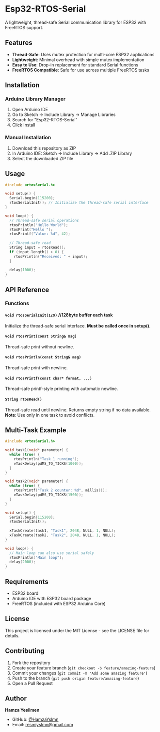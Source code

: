 # Esp32-RTOS-Serial

A lightweight, thread-safe Serial communication library for ESP32 with FreeRTOS support.

## Features

- **Thread-Safe**: Uses mutex protection for multi-core ESP32 applications
- **Lightweight**: Minimal overhead with simple mutex implementation
- **Easy to Use**: Drop-in replacement for standard Serial functions
- **FreeRTOS Compatible**: Safe for use across multiple FreeRTOS tasks

## Installation

### Arduino Library Manager
1. Open Arduino IDE
2. Go to Sketch → Include Library → Manage Libraries
3. Search for "Esp32-RTOS-Serial"
4. Click Install

### Manual Installation
1. Download this repository as ZIP
2. In Arduino IDE: Sketch → Include Library → Add .ZIP Library
3. Select the downloaded ZIP file

## Usage

```cpp
#include <rtosSerial.h>

void setup() {
  Serial.begin(115200);
  rtosSerialInit(); // Initialize the thread-safe serial interface
}

void loop() {
  // Thread-safe serial operations
  rtosPrintln("Hello World");
  rtosPrint("Hello ");
  rtosPrintf("Value: %d", 42);
  
  // Thread-safe read 
  String input = rtosRead();
  if (input.length() > 0) {
    rtosPrintln("Received: " + input);
  }
  
  delay(1000);
}
```

## API Reference

### Functions

#### `void rtosSerialInit(128)` //128byte buffer each task
Initialize the thread-safe serial interface. **Must be called once in setup()**.

#### `void rtosPrint(const String& msg)`
Thread-safe print without newline.

#### `void rtosPrintln(const String& msg)`
Thread-safe print with newline.

#### `void rtosPrintf(const char* format, ...)`
Thread-safe printf-style printing with automatic newline.

#### `String rtosRead()`
Thread-safe read until newline. Returns empty string if no data available.
**Note**: Use only in one task to avoid conflicts.

## Multi-Task Example

```cpp
#include <rtosSerial.h>

void task1(void* parameter) {
  while (true) {
    rtosPrintln("Task 1 running");
    vTaskDelay(pdMS_TO_TICKS(1000));
  }
}

void task2(void* parameter) {
  while (true) {
    rtosPrintf("Task 2 counter: %d", millis());
    vTaskDelay(pdMS_TO_TICKS(1500));
  }
}

void setup() {
  Serial.begin(115200);
  rtosSerialInit();
  
  xTaskCreate(task1, "Task1", 2048, NULL, 1, NULL);
  xTaskCreate(task2, "Task2", 2048, NULL, 1, NULL);
}

void loop() {
  // Main loop can also use serial safely
  rtosPrintln("Main loop");
  delay(2000);
}
```

## Requirements

- ESP32 board
- Arduino IDE with ESP32 board package
- FreeRTOS (included with ESP32 Arduino Core)

## License

This project is licensed under the MIT License - see the LICENSE file for details.

## Contributing

1. Fork the repository
2. Create your feature branch (`git checkout -b feature/amazing-feature`)
3. Commit your changes (`git commit -m 'Add some amazing feature'`)
4. Push to the branch (`git push origin feature/amazing-feature`)
5. Open a Pull Request

## Author

**Hamza Yesilmen**
- GitHub: [@HamzaYslmn](https://github.com/HamzaYslmn)
- Email: resmiyslmn@gmail.com
